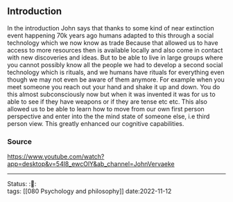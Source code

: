 ## Introduction

In the introduction John says that thanks to some kind of near extinction event
happening 70k years ago humans adapted to this through a social technology
which we now know as trade Because that allowed us to have access to more
resources then is available locally and also come in contact with new
discoveries and ideas. But to be able to live in large groups where you cannot
possibly know all the people we had to develop a second social technology which
is rituals, and we humans have rituals for everything even though we may not
even be aware of them anymore. For example when you meet someone you reach out
your hand and shake it up and down. You do this almost subconsciously now but
when it was invented it was for us to able to see if they have weapons or if
they are tense etc etc.  This also allowed us to be able to learn how to move
from our own first person perspective and enter into the the mind state of
someone else, i.e third person view. This greatly enhanced our cognitive
capabilities.




### Source
https://www.youtube.com/watch?app=desktop&v=54l8_ewcOlY&ab_channel=JohnVervaeke

---
Status: :📖:  
tags: [[080 Psychology and philosophy]] 
date:2022-11-12
